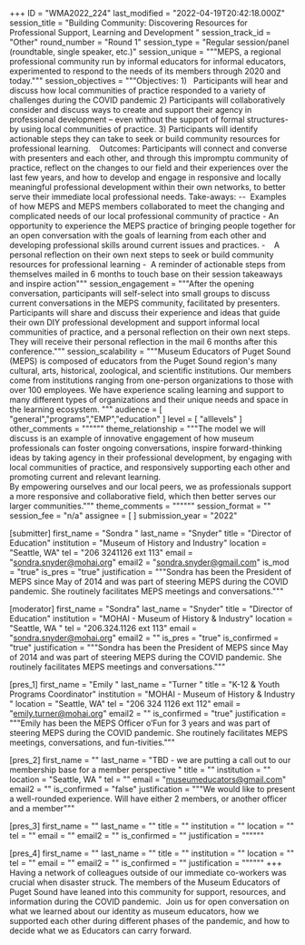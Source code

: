 +++
ID = "WMA2022_224"
last_modified = "2022-04-19T20:42:18.000Z"
session_title = "Building Community: Discovering Resources for Professional Support, Learning and Development "
session_track_id = "Other"
round_number = "Round 1"
session_type = "Regular session/panel (roundtable, single speaker, etc.)"
session_unique = """MEPS, a regional professional community run by informal educators for informal educators, experimented to respond to the needs of its members through 2020 and today."""
session_objectives = """Objectives:
1)   Participants will hear and discuss how local communities of practice responded to a variety of challenges during the COVID pandemic
2) Participants will collaboratively consider and discuss ways to create and support their agency in professional development – even without the support of formal structures- by using local communities of practice. 
3) Participants will identify actionable steps they can take to seek or build community resources for professional learning.   
Outcomes:
Participants will connect and converse with presenters and each other, and through this impromptu community of practice, reflect on the changes to our field and their experiences over the last few years, and how to develop and engage in responsive and locally meaningful professional development within their own networks, to better serve their immediate local professional needs.
Take-aways:
--  Examples of how MEPS and MEPS members collaborated to meet the changing and complicated needs of our local professional community of practice
- An opportunity to experience the MEPS practice of bringing people together for an open conversation with the goals of learning from each other and developing professional skills around current issues and practices.
-    A personal reflection on their own next steps to seek or build community resources for professional learning 
-  A reminder of actionable steps from themselves mailed in 6 months to touch base on their session takeaways and inspire action"""
session_engagement = """After the opening conversation, participants will self-select into small groups to discuss current conversations in the MEPS community, facilitated by presenters.
Participants will share and discuss their experience and ideas that guide their own DIY professional development and support informal local communities of practice, and a personal reflection on their own next steps. 
They will receive their personal reflection in the mail 6 months after this conference."""
session_scalability = """Museum Educators of Puget Sound (MEPS) is composed of educators from the Puget Sound region's many cultural, arts, historical, zoological, and scientific institutions. Our members come from institutions ranging from one-person organizations to those with over 100 employees. We have experience scaling learning and support to many different types of organizations and their unique needs and space in the learning ecosystem.
"""
audience = [ "general","programs","EMP","education" ]
level = [ "alllevels" ]
other_comments = """"""
theme_relationship = """The model we will discuss is an example of innovative engagement of how museum professionals can foster ongoing conversations, inspire forward-thinking ideas by taking agency in their professional development, by engaging with local communities of practice, and responsively supporting each other and promoting current and relevant learning.  
By empowering ourselves and our local peers, we as professionals support a more responsive and collaborative field, which then better serves our larger communities."""
theme_comments = """"""
session_format = ""
session_fee = "n/a"
assignee = [  ]
submission_year = "2022"

[submitter]
first_name = "Sondra "
last_name = "Snyder"
title = "Director of Education"
institution = "Museum of History and Industry"
location = "Seattle, WA"
tel = "206 3241126 ext 113"
email = "sondra.snyder@mohai.org"
email2 = "sondra.snyder@gmail.com"
is_mod = "true"
is_pres = "true"
justification = """Sondra has been the President of MEPS since May of 2014 and was part of steering MEPS during the COVID pandemic. She routinely facilitates MEPS meetings and conversations."""

[moderator]
first_name = "Sondra"
last_name = "Snyder"
title = "Director of Education"
institution = "MOHAI - Museum of History & Industry"
location = "Seattle, WA "
tel = "206.324.1126 ext 113"
email = "sondra.snyder@mohai.org"
email2 = ""
is_pres = "true"
is_confirmed = "true"
justification = """Sondra has been the President of MEPS since May of 2014 and was part of steering MEPS during the COVID pandemic. She routinely facilitates MEPS meetings and conversations."""

[pres_1]
first_name = "Emily "
last_name = "Turner "
title = "K-12 & Youth Programs Coordinator"
institution = "MOHAI - Museum of History & Industry "
location = "Seattle, WA"
tel = "206 324 1126 ext 112"
email = "emily.turner@mohai.org"
email2 = ""
is_confirmed = "true"
justification = """Emily has been the MEPS Officer o’Fun for 3 years and was part of steering MEPS during the COVID pandemic. She routinely facilitates MEPS meetings, conversations, and fun-tivities."""

[pres_2]
first_name = ""
last_name = "TBD - we are putting a call out to our membership base for a member perspective "
title = ""
institution = ""
location = "Seattle, WA "
tel = ""
email = "museumeducators@gmail.com"
email2 = ""
is_confirmed = "false"
justification = """We would like to present a well-rounded experience. Will have either 2 members, or another officer and a member"""

[pres_3]
first_name = ""
last_name = ""
title = ""
institution = ""
location = ""
tel = ""
email = ""
email2 = ""
is_confirmed = ""
justification = """"""

[pres_4]
first_name = ""
last_name = ""
title = ""
institution = ""
location = ""
tel = ""
email = ""
email2 = ""
is_confirmed = ""
justification = """"""
+++
Having a network of colleagues outside of our immediate co-workers was crucial when disaster struck. The members of the Museum Educators of Puget Sound have leaned into this community for support, resources, and information during the COVID pandemic. 
Join us for open conversation on what we learned about our identity as museum educators, how we supported each other during different phases of the pandemic, and how to decide what we as Educators can carry forward. 
